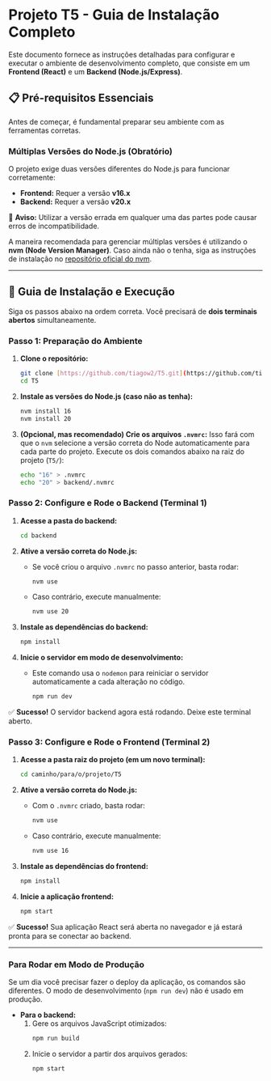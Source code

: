 # Projeto T5 - Guia de Instalação Completo

Este documento fornece as instruções detalhadas para configurar e executar o ambiente de desenvolvimento completo, que consiste em um **Frontend (React)** e um **Backend (Node.js/Express)**.

## 📋 Pré-requisitos Essenciais

Antes de começar, é fundamental preparar seu ambiente com as ferramentas corretas.

### Múltiplas Versões do Node.js (Obratório)

O projeto exige duas versões diferentes do Node.js para funcionar corretamente:
* **Frontend:** Requer a versão **v16.x**
* **Backend:** Requer a versão **v20.x**

🔴 **Aviso:** Utilizar a versão errada em qualquer uma das partes pode causar erros de incompatibilidade.

A maneira recomendada para gerenciar múltiplas versões é utilizando o **nvm (Node Version Manager)**. Caso ainda não o tenha, siga as instruções de instalação no [repositório oficial do nvm](https://github.com/nvm-sh/nvm).

---

## 🚀 Guia de Instalação e Execução

Siga os passos abaixo na ordem correta. Você precisará de **dois terminais abertos** simultaneamente.

### Passo 1: Preparação do Ambiente

1.  **Clone o repositório:**
    ```bash
    git clone [https://github.com/tiagow2/T5.git](https://github.com/tiagow2/T5.git)
    cd T5
    ```

2.  **Instale as versões do Node.js (caso não as tenha):**
    ```bash
    nvm install 16
    nvm install 20
    ```

3.  **(Opcional, mas recomendado) Crie os arquivos `.nvmrc`:**
    Isso fará com que o `nvm` selecione a versão correta do Node automaticamente para cada parte do projeto. Execute os dois comandos abaixo na raiz do projeto (`T5/`):
    ```bash
    echo "16" > .nvmrc
    echo "20" > backend/.nvmrc
    ```

### Passo 2: Configure e Rode o Backend (Terminal 1)

1.  **Acesse a pasta do backend:**
    ```bash
    cd backend 
    ```

2.  **Ative a versão correta do Node.js:**
    * Se você criou o arquivo `.nvmrc` no passo anterior, basta rodar:
        ```bash
        nvm use
        ```
    * Caso contrário, execute manualmente:
        ```bash
        nvm use 20
        ```

3.  **Instale as dependências do backend:**
    ```bash
    npm install
    ```

4.  **Inicie o servidor em modo de desenvolvimento:**
    * Este comando usa o `nodemon` para reiniciar o servidor automaticamente a cada alteração no código.
        ```bash
        npm run dev
        ```

✅ **Sucesso!** O servidor backend agora está rodando. Deixe este terminal aberto.

### Passo 3: Configure e Rode o Frontend (Terminal 2)

1.  **Acesse a pasta raiz do projeto (em um novo terminal):**
    ```bash
    cd caminho/para/o/projeto/T5
    ```

2.  **Ative a versão correta do Node.js:**
    * Com o `.nvmrc` criado, basta rodar:
        ```bash
        nvm use
        ```
    * Caso contrário, execute manualmente:
        ```bash
        nvm use 16
        ```

3.  **Instale as dependências do frontend:**
    ```bash
    npm install
    ```

4.  **Inicie a aplicação frontend:**
    ```bash
    npm start
    ```

✅ **Sucesso!** Sua aplicação React será aberta no navegador e já estará pronta para se conectar ao backend.

---

### Para Rodar em Modo de Produção

Se um dia você precisar fazer o deploy da aplicação, os comandos são diferentes. O modo de desenvolvimento (`npm run dev`) não é usado em produção.

* **Para o backend:**
    1.  Gere os arquivos JavaScript otimizados:
        ```bash
        npm run build
        ```
    2.  Inicie o servidor a partir dos arquivos gerados:
        ```bash
        npm start
        ```
